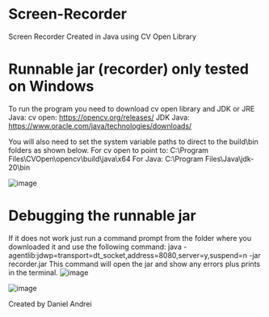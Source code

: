 # Screen-Recorder
Screen Recorder Created in Java using CV Open Library

# Runnable jar (recorder) only tested on Windows
To run the program you need to download cv open library and JDK or  JRE Java:
cv open: https://opencv.org/releases/
JDK Java: https://www.oracle.com/java/technologies/downloads/

You will also need to set the system variable paths to direct to the build\bin folders as shown below.
For cv open to point to:
C:\Program Files\CVOpen\opencv\build\java\x64
For Java:
C:\Program Files\Java\jdk-20\bin

![image](https://user-images.githubusercontent.com/44091613/235814230-a99fdc59-c85a-4157-8327-5c2764785c98.png)


# Debugging the runnable jar
If it does not work just run a command prompt from the folder where you downloaded it and use the following command:
java -agentlib:jdwp=transport=dt_socket,address=8080,server=y,suspend=n -jar recorder.jar
This command will open the jar and show any errors plus prints in the terminal.
![image](https://user-images.githubusercontent.com/44091613/235815004-75ee95c1-d64d-4f21-9bfb-3fd93279807b.png)

![image](https://user-images.githubusercontent.com/44091613/235814451-def1aa1c-8561-4c1a-83e8-89ad7ba3194f.png)

Created by Daniel Andrei

